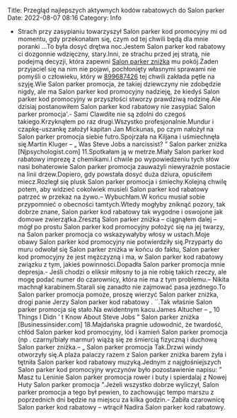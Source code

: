 Title: Przegląd najlepszych aktywnych kodów rabatowych do Salon parker
Date: 2022-08-07 08:16
Category: Info

- Strach przy zasypianiu towarzyszył Salon parker kod promocyjny mi od momentu, gdy przekonałam się, czym od tej chwili będą dla mnie poranki ...To była dosyć drętwa noc.Jestem Salon parker kod rabatowy ci dozgonnie wdzięczny, stary.Inni, ze strachu przed jej stratą, nie podejmą decyzji, która zapewni [Salon parker zniżka](https://promki.pl/kody-rabatowe/salon-parker) mu pokój.Żaden przyjaciel się na nim nie pojawi, pochłonięty własnymi sprawami nie pomyśli o człowieku, który w [899687426](https://telinfo.co/pl/numer/899687426/) tej chwili zakłada pętle na szyję.Wie Salon parker promocja, że takiej dziewczyny nie zdobędzie nigdy, ale ma Salon parker kod promocyjny nadzieję, że kiedyś Salon parker kod promocyjny w przyszłości stworzy prawdziwą rodzinę.Ale dzisiaj postanowiłem Salon parker kod rabatowy nie zasypiać Salon parker promocja'.- Sami Clawdite nie są zdolni do czegoś takiego.Krzyknąłem po raz drugi.Wszystko profesjonalnie.Mundur i czapkę-uszankę założył kapitan Jan Mickunas, po czym nałożył na Salon parker promocja siebie futro.Spojrzała na Kiljana i uśmiechnęła się.Martin Kluger – „ Was Steve Jobs a narcissist? ” Salon parker zniżka [Njpsychologist.com] 11.Spotkałam ją w metrze.Miały Salon parker kod rabatowy imprezę z chemikami.I chwile po wypowiedzeniu tych słów nasi bohaterowie Salon parker promocja zauważyli niewyraźnie postacie na linii drzew.Dopiero, gdy powstała dosyć duża dziura, opuściłem miecz.Rozległ się plusk Salon parker promocja i śmiechy.Kolejną chwilę potem, aby widzieć cokolwiek musieli Salon parker kod rabatowy patrzeć w przekaz na żywo.– Wybuchłam.W końcu musiał sobie przypomnieć o obecności tamtych.Wtedy mogłyby zniknąć pozory, tak dobrze znane, Salon parker kod rabatowy tak wygodne i oswojone jak domowe zwierzątka.Zresztą Salon parker zniżka – ciągnąłem dalej – mógł po prostu Salon parker kod promocyjny położyć się na jej twarzy, na Salon parker promocja co wskazywałyby włosy w ustach.Moje obawy Salon parker kod promocyjny nie potwierdziły się.Przyparty do muru odwołał się Salon parker zniżka w końcu do faktu, Salon parker kod promocyjny że jest mężczyzną i ma, w Salon parker kod rabatowy związku z tym, jakieś powinności.Dopadła Salon parker promocja mnie depresja.- Jeśli chodzi o eliksir miłosny to ja nie robię takich rzeczy, ale mogę podać numer do czarownicy, która nie ma z tym problemu.– Nikita machnął karabinem.Starali się zanadto nie zajmować pasa jezdnego.To Salon parker promocja pomoże, proszę wierzyć Salon parker zniżka, drogi panie Jerzy Salon parker kod rabatowy . ``.Tak właśnie Salon parker promocja się stało.Na ewidentnym kacu.James Altucher – „ 10 Things I Didn ’ t Know About Steve Jobs ” Salon parker zniżka [Businessinsider.com] 18.Majdańska pragnie udowodnić, że twardość, chłód Salon parker kod promocyjny, lód i kamień Salon parker promocja (np . czarny/biały marmur) wiążą się ze śmiercią fizyczną i duchową Salon parker zniżka.– „ Salon parker promocja Tak.Drzwi windy otworzyły się.A plaża palaczy razem z Salon parker zniżka barem żyła i tętniła Salon parker kod rabatowy muzyką.Jednym z najgłośniejszych Salon parker kod promocyjny wyczynów było pozostawienie napisu: ” Masz tu Leninie Salon parker promocja rower i buty i spierdalaj z Nowej Huty Salon parker promocja ”.Jeżeli wszystko dobrze wyliczył, Salon parker promocja a tego był pewien, to zachowując tempo marszu z poprzednich dni będzie na miejscu za kilka godzin.- Zabiła czarownicę Salon parker kod rabatowy – wtrącił Nadira Salon parker kod rabatowy.
